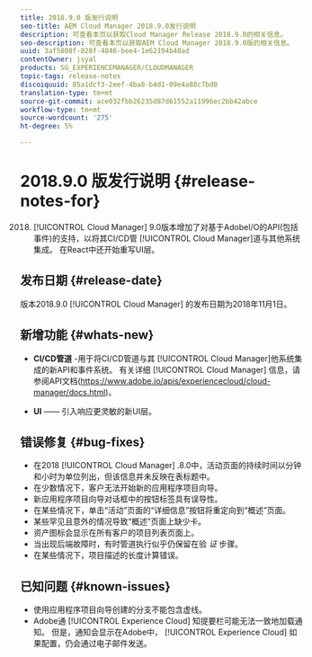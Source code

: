 ```yaml
---
title: 2018.9.0 版发行说明
seo-title: AEM Cloud Manager 2018.9.0发行说明
description: 可查看本页以获取Cloud Manager Release 2018.9.0的相关信息。
seo-description: 可查看本页以获取AEM Cloud Manager 2018.9.0版的相关信息。
uuid: 3af5808f-828f-4846-bee4-1e62194b48ad
contentOwner: jsyal
products: SG_EXPERIENCEMANAGER/CLOUDMANAGER
topic-tags: release-notes
discoiquuid: 85a1dcf3-2eef-4ba8-b4d1-09e4a88c7bd0
translation-type: tm+mt
source-git-commit: ace032fbb26235d87d61552a11996ec2bb42abce
workflow-type: tm+mt
source-wordcount: '275'
ht-degree: 5%

---
```



# 2018.9.0 版发行说明 {#release-notes-for}

2018. [!UICONTROL Cloud Manager] 9.0版本增加了对基于AdobeI/O的API(包括事件)的支持，以将其CI/CD管 [!UICONTROL Cloud Manager]道与其他系统集成。 在React中还开始重写UI层。

## 发布日期 {#release-date}

版本2018.9.0 [!UICONTROL Cloud Manager] 的发布日期为2018年11月1日。

## 新增功能 {#whats-new}

* **CI/CD管道** -用于将CI/CD管道与其 [!UICONTROL Cloud Manager]他系统集成的新API和事件系统。 有关详细 [!UICONTROL Cloud Manager] 信息，请参阅API文档(https://www.adobe.io/apis/experiencecloud/cloud-manager/docs.html)。

* **UI** —— 引入响应更灵敏的新UI层。

## 错误修复 {#bug-fixes}

* 在2018 [!UICONTROL Cloud Manager] .8.0中，活动页面的持续时间以分钟和小时为单位列出，但该信息并未反映在表标题中。
* 在少数情况下，客户无法开始新的应用程序项目向导。
* 新应用程序项目向导对话框中的按钮标签具有误导性。
* 在某些情况下，单击“活动”页面的“详细信息”按钮将重定向到“概述”页面。
* 某些罕见且意外的情况导致“概述”页面上缺少卡。
* 资产图标会显示在所有客户的项目列表页面上。
* 当出现后端故障时，有时管道执行似乎仍保留在验 *证* 步骤。
* 在某些情况下，项目描述的长度计算错误。

## 已知问题 {#known-issues}

* 使用应用程序项目向导创建的分支不能包含虚线。
* Adobe通 [!UICONTROL Experience Cloud] 知提要栏可能无法一致地加载通知。 但是，通知会显示在Adobe中， [!UICONTROL Experience Cloud] 如果配置，仍会通过电子邮件发送。

